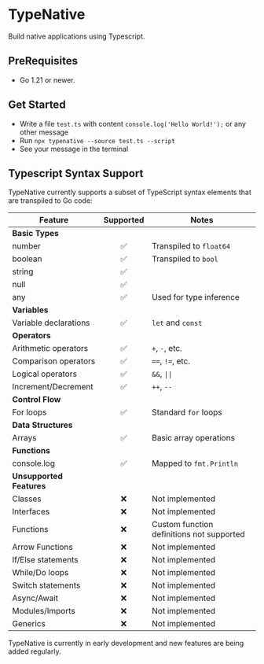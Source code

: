 # TypeNative

Build native applications using Typescript.

## PreRequisites

- Go 1.21 or newer.

## Get Started

- Write a file `test.ts` with content `console.log('Hello World!');` or any other message
- Run `npx typenative --source test.ts --script`
- See your message in the terminal

## Typescript Syntax Support

TypeNative currently supports a subset of TypeScript syntax elements that are transpiled to Go code:

| Feature | Supported | Notes |
|---------|:---------:|-------|
| **Basic Types** |  |  |
| number | ✅ | Transpiled to `float64` |
| boolean | ✅ | Transpiled to `bool` |
| string | ✅ | |
| null | ✅ |  |
| any | ✅ | Used for type inference |
| **Variables** |  |  |
| Variable declarations | ✅ | `let` and `const` |
| **Operators** |  |  |
| Arithmetic operators | ✅ | `+`, `-`, etc. |
| Comparison operators | ✅ | `==`, `!=`, etc. |
| Logical operators | ✅ | `&&`, `\|\|` |
| Increment/Decrement | ✅ | `++`, `--` |
| **Control Flow** |  |  |
| For loops | ✅ | Standard `for` loops |
| **Data Structures** |  |  |
| Arrays | ✅ | Basic array operations |
| **Functions** |  |  |
| console.log | ✅ | Mapped to `fmt.Println` |
| **Unsupported Features** |  |  |
| Classes | ❌ | Not implemented |
| Interfaces | ❌ | Not implemented |
| Functions | ❌ | Custom function definitions not supported |
| Arrow Functions | ❌ | Not implemented |
| If/Else statements | ❌ | Not implemented |
| While/Do loops | ❌ | Not implemented |
| Switch statements | ❌ | Not implemented |
| Async/Await | ❌ | Not implemented |
| Modules/Imports | ❌ | Not implemented |
| Generics | ❌ | Not implemented |

TypeNative is currently in early development and new features are being added regularly.